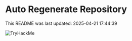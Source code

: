 # Auto Regenerate Repository

This README was last updated: 2025-04-21 17:44:39

 ![TryHackMe](https://tryhackme.com/badge/533634)